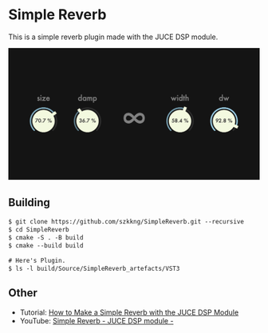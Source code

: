 # Simple Reverb

This is a simple reverb plugin made with the JUCE DSP module.

![SimpleReverb](/Resources/SimpleReverb.png)

## Building

```
$ git clone https://github.com/szkkng/SimpleReverb.git --recursive
$ cd SimpleReverb
$ cmake -S . -B build
$ cmake --build build
```

```
# Here's Plugin.
$ ls -l build/Source/SimpleReverb_artefacts/VST3
```

## Other

- Tutorial: [How to Make a Simple Reverb with the JUCE DSP Module](https://suzuki-kengo.dev/posts/simple-reverb/)
- YouTube: [Simple Reverb - JUCE DSP module -](http://www.youtube.com/watch?v=jjTF3EwplWA)
